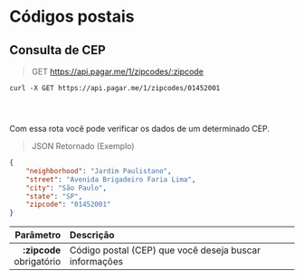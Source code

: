 # Códigos postais

## Consulta de CEP

> GET https://api.pagar.me/1/zipcodes/:zipcode

```shell
curl -X GET https://api.pagar.me/1/zipcodes/01452001
```

```ruby
```

```php
```

```cs
```

Com essa rota você pode verificar os dados de um determinado CEP.

> JSON Retornado (Exemplo)

```json
{
    "neighborhood": "Jardim Paulistano",
    "street": "Avenida Brigadeiro Faria Lima",
    "city": "São Paulo",
    "state": "SP",
    "zipcode": "01452001"
}
```

| Parâmetro | Descrição |
|--:|:--|
| **:zipcode**<br> <span class="required">obrigatório</span> | Código postal (CEP) que você deseja buscar informações |


